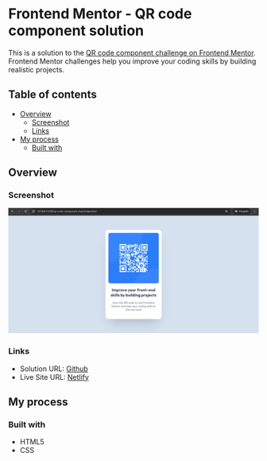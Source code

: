 # Frontend Mentor - QR code component solution

This is a solution to the [QR code component challenge on Frontend Mentor](https://www.frontendmentor.io/challenges/qr-code-component-iux_sIO_H). Frontend Mentor challenges help you improve your coding skills by building realistic projects. 

## Table of contents

- [Overview](#overview)
  - [Screenshot](#screenshot)
  - [Links](#links)
- [My process](#my-process)
  - [Built with](#built-with)


## Overview

### Screenshot

![](./screenshot.png)


### Links

- Solution URL: [Github](https://github.com/dnived/frontend-mentor-solution)
- Live Site URL: [Netlify](https://qr-code-component-solution-dnived.netlify.app/)

## My process

### Built with

- HTML5
- CSS
